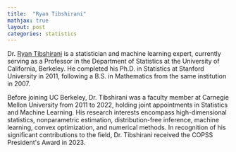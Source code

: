 ```yaml
---
title:  "Ryan Tibshirani"
mathjax: true
layout: post
categories: statistics
---
```


Dr. [Ryan Tibshirani](https://www.stat.berkeley.edu/~ryantibs/) is a statistician and machine learning expert, currently serving as a Professor in the Department of Statistics at the University of California, Berkeley. He completed his Ph.D. in Statistics at Stanford University in 2011, following a B.S. in Mathematics from the same institution in 2007. 

Before joining UC Berkeley, Dr. Tibshirani was a faculty member at Carnegie Mellon University from 2011 to 2022, holding joint appointments in Statistics and Machine Learning. His research interests encompass high-dimensional statistics, nonparametric estimation, distribution-free inference, machine learning, convex optimization, and numerical methods. In recognition of his significant contributions to the field, Dr. Tibshirani received the COPSS President's Award in 2023.